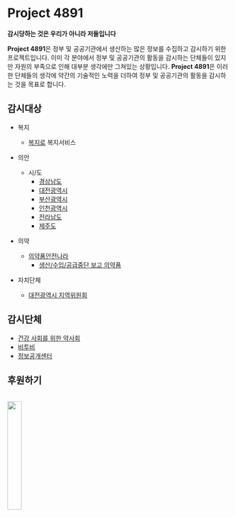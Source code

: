 # Project 4891

**감시당하는 것은 우리가 아니라 저들입니다**

**Project 4891**은 정부 및 공공기관에서 생산하는 많은 정보를 수집하고 감시하기 위한 프로젝트입니다. 이미 각 분야에서 정부 및 공공기관의 활동을 감시하는 단체들이 있지만 자원의 부족으로 인해 대부분 생각에만 그쳐있는 상황입니다. **Project 4891**은 이러한 단체들의 생각에 약간의 기술적인 노력을 더하여 정부 및 공공기관의 활동을 감시하는 것을 목표로 합니다.

## 감시대상

* 복지
  * [복지로](https://www.bokjiro.go.kr) 복지서비스

* 의안
  * 시/도
    * [경상남도](https://council.gyeongnam.go.kr)
    * [대전광역시](https://council.daejeon.go.kr)
    * [부산광역시](https://council.busan.go.kr)
    * [인천광역시](https://www.icouncil.go.kr/)
    * [전라남도](https://bill.jnassembly.go.kr)
    * [제주도](https://www.council.jeju.kr)

* 의약
  * [의약품안전나라](https://nedrug.mfds.go.kr)
    * [생산/수입/공급중단 보고 의약품](/mfds/suspended-items)
* 자치단체
  * [대전광역시 지역위원회](https://www.daejeon.go.kr/drh/acm/drhAcmBoardList.do?menuSeq=6412)

## 감시단체

* [건강 사회를 위한 약사회](http://www.pharmacist.or.kr/)
* [비투비](https://btob.or.kr/)
* [정보공개센터](https://cfoi.or.kr/)

## 후원하기

<br />
<a href="https://www.buymeacoffee.com/pretty00butt" target="_blank">
  <img src="https://user-images.githubusercontent.com/1366161/156967861-490ed2cb-fa3c-4ef1-acee-6b7649ccdcf9.png" width="25%" />
</a>
